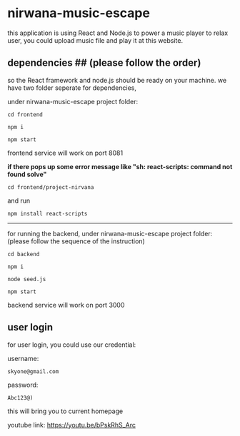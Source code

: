 # nirwana-music-escape

this application is using React and Node.js to power a music player to relax user, you could upload music file and play it at this website.

## dependencies ## (please follow the order)
so the React framework and node.js should be ready on your machine.
we have two folder seperate for dependencies, 

under nirwana-music-escape project folder:
```
cd frontend
```
```
npm i
```
```
npm start
```
frontend service will work on port 8081

**if there pops up some error message like "sh: react-scripts: command not found solve"**
```
cd frontend/project-nirvana
```
and run 
```
npm install react-scripts
```
---------------
for running the backend, under nirwana-music-escape project folder:(please follow the sequence of the instruction)
```
cd backend
```
```
npm i
```
```
node seed.js
```
```
npm start
```
backend service will work on port 3000

## user login ##
for user login, you could use our credential:

username:
```
skyone@gmail.com
```

password: 
```
Abc123@)
```
this will bring you to current homepage

youtube link: https://youtu.be/bPskRhS_Arc
